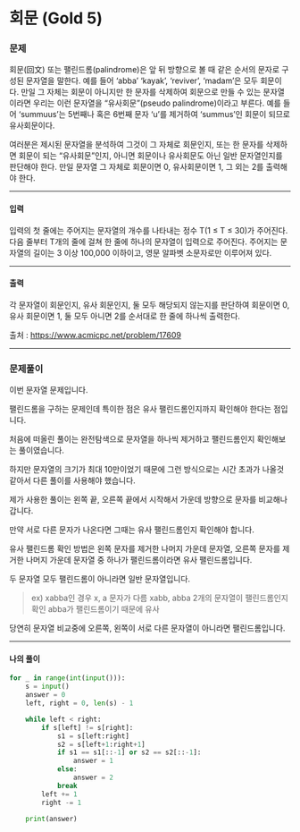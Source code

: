 # 회문 (Gold 5)

### 문제

회문(回文) 또는 팰린드롬(palindrome)은 앞 뒤 방향으로 볼 때 같은 순서의 문자로 구성된 문자열을 말한다. 예를 들어 ‘abba’ ‘kayak’, ‘reviver’, ‘madam’은 모두 회문이다. 만일 그 자체는 회문이 아니지만 한 문자를 삭제하여 회문으로 만들 수 있는 문자열이라면 우리는 이런 문자열을 “유사회문”(pseudo palindrome)이라고 부른다. 예를 들어 ‘summuus’는 5번째나 혹은 6번째 문자 ‘u’를 제거하여 ‘summus’인 회문이 되므로 유사회문이다.

여러분은 제시된 문자열을 분석하여 그것이 그 자체로 회문인지, 또는 한 문자를 삭제하면 회문이 되는 “유사회문”인지, 아니면 회문이나 유사회문도 아닌 일반 문자열인지를 판단해야 한다. 만일 문자열 그 자체로 회문이면 0, 유사회문이면 1, 그 외는 2를 출력해야 한다. 

---

#### 입력

입력의 첫 줄에는 주어지는 문자열의 개수를 나타내는 정수 T(1 ≤ T ≤ 30)가 주어진다. 다음 줄부터 T개의 줄에 걸쳐 한 줄에 하나의 문자열이 입력으로 주어진다. 주어지는 문자열의 길이는 3 이상 100,000 이하이고, 영문 알파벳 소문자로만 이루어져 있다.

---

#### 출력

각 문자열이 회문인지, 유사 회문인지, 둘 모두 해당되지 않는지를 판단하여 회문이면 0, 유사 회문이면 1, 둘 모두 아니면 2를 순서대로 한 줄에 하나씩 출력한다.

출처 : https://www.acmicpc.net/problem/17609

---

### 문제풀이

이번 문자열 문제입니다.

팰린드롬을 구하는 문제인데 특이한 점은 유사 팰린드롬인지까지 확인해야 한다는 점입니다.

처음에 떠올린 풀이는 완전탐색으로 문자열을 하나씩 제거하고 팰린드롬인지 확인해보는 풀이였습니다.

하지만 문자열의 크기가 최대 10만이었기 때문에 그런 방식으로는 시간 초과가 나올것 같아서 다른 풀이를 사용해야 했습니다.

제가 사용한 풀이는 왼쪽 끝, 오른쪽 끝에서 시작해서 가운데 방향으로 문자를 비교해나갑니다.

만약 서로 다른 문자가 나온다면 그때는 유사 팰린드롬인지 확인해야 합니다.

유사 팰린드롬 확인 방법은 왼쪽 문자를 제거한 나머지 가운데 문자열, 오른쪽 문자를 제거한 나머지 가운데 문자열 중 하나가 팰린드롬이라면 유사 팰린드롬입니다.

두 문자열 모두 팰린드롬이 아니라면 일반 문자열입니다.

> ex) xabba인 경우
> x, a 문자가 다름
> xabb, abba 2개의 문자열이 팰린드롬인지 확인
> abba가 팰린드롬이기 때문에 유사 

당연히 문자열 비교중에 오른쪽, 왼쪽이 서로 다른 문자열이 아니라면 팰린드롬입니다.

---

#### 나의 풀이

~~~python
for _ in range(int(input())):
    s = input()
    answer = 0
    left, right = 0, len(s) - 1

    while left < right:
        if s[left] != s[right]:
            s1 = s[left:right]
            s2 = s[left+1:right+1]
            if s1 == s1[::-1] or s2 == s2[::-1]:
                answer = 1
            else:
                answer = 2
            break
        left += 1
        right -= 1

    print(answer)
~~~
